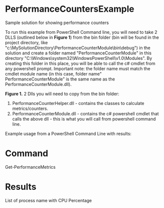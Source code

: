 # PerformanceCountersExample
Sample solution for showing performance counters

To run this example from PowerShell Command line, you will need to take 2 DLLS (outlined below in **Figure 1**) from the bin folder (bin will be found in the project directory, like "c:\MySolutionDirectory\PerformanceCounterModule\bin\debug\") in the solution and create a folder named "PerformanceCounterModule" in this directory "C:\Windows\system32\WindowsPowerShell\v1.0\Modules\". By creating this folder in this place, you will be able to call the c# cmdlet from any powershell prompt. Important note: the folder name must match the cmdlet module name (in this case, folder name" PerformanceCounterModule" is the same name as the PerformanceCounterModule.dll).

**Figure 1.**
2 Dlls you will need to copy from the bin folder:
1. PerformanceCounterHelper.dll - contains the classes to calculate metrics/counters.
2. PerformanceCounterModule.dll - contains the c# powershell cmdlet that calls the above dll - this is what you will call from powershell command line.

Example usage from a PowerShell Command Line with results:

# Command
Get-PerformanceMetrics 

# Results
List of process name with CPU Percentage
